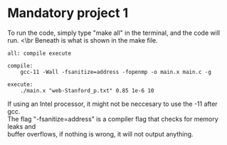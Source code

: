 # Mandatory project 1
To run the code, simply type "make all" in the terminal, and the code will run. <\br
Beneath is what is shown in the make file. 
```
all: compile execute 

compile:
	gcc-11 -Wall -fsanitize=address -fopenmp -o main.x main.c -g 

execute:
	./main.x "web-Stanford_p.txt" 0.85 1e-6 10
```

If using an Intel processor, it might not be neccesary to use the -11 after gcc. <br> 
The flag "-fsanitize=address" is a compiler flag that checks for memory leaks and <br>
buffer overflows, if nothing is wrong, it will not output anything.
